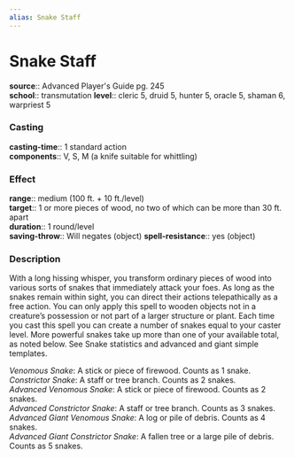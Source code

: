 ```yaml
---
alias: Snake Staff
---
```


# Snake Staff 

**source**:: Advanced Player's Guide pg. 245  
**school**:: transmutation
**level**:: cleric 5, druid 5, hunter 5, oracle 5, shaman 6, warpriest 5

### Casting 

**casting-time**:: 1 standard action  
**components**:: V, S, M (a knife suitable for whittling)

### Effect 

**range**:: medium (100 ft. + 10 ft./level)  
**target**:: 1 or more pieces of wood, no two of which can be more than 30 ft. apart  
**duration**:: 1 round/level  
**saving-throw**:: Will negates (object)
**spell-resistance**:: yes (object)

### Description 

With a long hissing whisper, you transform ordinary pieces of wood into various sorts of snakes that immediately attack your foes. As long as the snakes remain within sight, you can direct their actions telepathically as a free action. You can only apply this spell to wooden objects not in a creature’s possession or not part of a larger structure or plant. Each time you cast this spell you can create a number of snakes equal to your caster level. More powerful snakes take up more than one of your available total, as noted below. See Snake statistics and advanced and giant simple templates.  
  
*Venomous Snake*: A stick or piece of firewood. Counts as 1 snake.  
*Constrictor Snake*: A staff or tree branch. Counts as 2 snakes.  
*Advanced Venomous Snake*: A stick or piece of firewood. Counts as 2 snakes.  
*Advanced Constrictor Snake*: A staff or tree branch. Counts as 3 snakes.  
*Advanced Giant Venomous Snake*: A log or pile of debris. Counts as 4 snakes.  
*Advanced Giant Constrictor Snake*: A fallen tree or a large pile of debris. Counts as 5 snakes.
